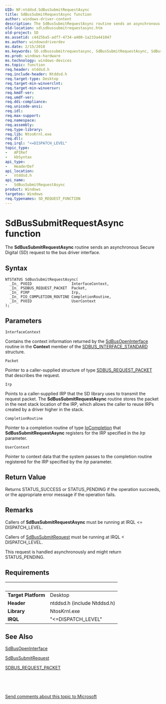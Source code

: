 ```yaml
---
UID: NF:ntddsd.SdBusSubmitRequestAsync
title: SdBusSubmitRequestAsync function
author: windows-driver-content
description: The SdBusSubmitRequestAsync routine sends an asynchronous Secure Digital (SD) request to the bus driver interface.
old-location: sd\sdbussubmitrequestasync.htm
old-project: SD
ms.assetid: c4425ba5-adf7-4734-a400-1a233a441047
ms.author: windowsdriverdev
ms.date: 2/15/2018
ms.keywords: SD.sdbussubmitrequestasync, SdBusSubmitRequestAsync, SdBusSubmitRequestAsync function [Buses], ntddsd/SdBusSubmitRequestAsync, sd-rtns_69f249eb-f2e8-48fa-8857-b47c732faea6.xml
ms.prod: windows-hardware
ms.technology: windows-devices
ms.topic: function
req.header: ntddsd.h
req.include-header: Ntddsd.h
req.target-type: Desktop
req.target-min-winverclnt: 
req.target-min-winversvr: 
req.kmdf-ver: 
req.umdf-ver: 
req.ddi-compliance: 
req.unicode-ansi: 
req.idl: 
req.max-support: 
req.namespace: 
req.assembly: 
req.type-library: 
req.lib: NtosKrnl.exe
req.dll: 
req.irql: "<=DISPATCH_LEVEL"
topic_type:
-	APIRef
-	kbSyntax
api_type:
-	HeaderDef
api_location:
-	ntddsd.h
api_name:
-	SdBusSubmitRequestAsync
product: Windows
targetos: Windows
req.typenames: SD_REQUEST_FUNCTION
---
```



# SdBusSubmitRequestAsync function
The <b>SdBusSubmitRequestAsync</b> routine sends an asynchronous Secure Digital (SD) request to the bus driver interface.

## Syntax

````
NTSTATUS SdBusSubmitRequestAsync(
  _In_ PVOID                  InterfaceContext,
  _In_ PSDBUS_REQUEST_PACKET  Packet,
  _In_ PIRP                   Irp,
  _In_ PIO_COMPLETION_ROUTINE CompletionRoutine,
  _In_ PVOID                  UserContext
);
````

## Parameters

`InterfaceContext`

Contains the context information returned by the <a href="https://msdn.microsoft.com/library/windows/hardware/ff537906">SdBusOpenInterface</a> routine in the <b>Context</b> member of the <a href="https://msdn.microsoft.com/92b8762d-8af3-493c-aa1d-bc245b0cbd83">SDBUS_INTERFACE_STANDARD</a> structure.

`Packet`

Pointer to a caller-supplied structure of type <a href="https://msdn.microsoft.com/09b30bf0-fe85-4ad5-bd3e-113ed3a093ac">SDBUS_REQUEST_PACKET</a> that describes the request.

`Irp`

Points to a caller-supplied IRP that the SD library uses to transmit the request packet. The <b>SdBusSubmitRequestAsync</b> routine stores the packet in the next stack location of the IRP, which allows the caller to reuse IRPs created by a driver higher in the stack.

`CompletionRoutine`

Pointer to a completion routine of type <a href="..\wdm\nc-wdm-io_completion_routine.md">IoCompletion</a> that <b>SdBusSubmitRequestAsync</b> registers for the IRP specified in the <i>Irp </i>parameter.

`UserContext`

Pointer to context data that the system passes to the completion routine registered for the IRP specified by the <i>Irp </i>parameter.


## Return Value

Returns STATUS_SUCCESS or STATUS_PENDING if the operation succeeds, or the appropriate error message if the operation fails.

## Remarks

Callers of <b>SdBusSubmitRequestAsync</b> must be running at IRQL &lt;= DISPATCH_LEVEL.

Callers of <a href="https://msdn.microsoft.com/library/windows/hardware/ff537909">SdBusSubmitRequest</a> must be running at IRQL &lt; DISPATCH_LEVEL.

This request is handled asynchronously and might return STATUS_PENDING.

## Requirements
| &nbsp; | &nbsp; |
| ---- |:---- |
| **Target Platform** | Desktop |
| **Header** | ntddsd.h (include Ntddsd.h) |
| **Library** | NtosKrnl.exe |
| **IRQL** | "<=DISPATCH_LEVEL" |

## See Also

<a href="https://msdn.microsoft.com/library/windows/hardware/ff537906">SdBusOpenInterface</a>



<a href="https://msdn.microsoft.com/library/windows/hardware/ff537909">SdBusSubmitRequest</a>



<a href="https://msdn.microsoft.com/09b30bf0-fe85-4ad5-bd3e-113ed3a093ac">SDBUS_REQUEST_PACKET</a>



 

 

<a href="mailto:wsddocfb@microsoft.com?subject=Documentation%20feedback [SD\buses]:%20SdBusSubmitRequestAsync function%20 RELEASE:%20(2/15/2018)&amp;body=%0A%0APRIVACY STATEMENT%0A%0AWe use your feedback to improve the documentation. We don't use your email address for any other purpose, and we'll remove your email address from our system after the issue that you're reporting is fixed. While we're working to fix this issue, we might send you an email message to ask for more info. Later, we might also send you an email message to let you know that we've addressed your feedback.%0A%0AFor more info about Microsoft's privacy policy, see http://privacy.microsoft.com/en-us/default.aspx." title="Send comments about this topic to Microsoft">Send comments about this topic to Microsoft</a>